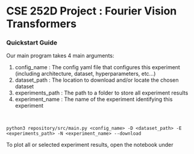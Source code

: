 # CSE 252D Project : Fourier Vision Transformers

### Quickstart Guide

Our main program takes 4 main arguments:
1. config_name : The config yaml file that configures this experiment (including architecture, dataset, hyperparameters, etc...)
2. dataset_path : The location to download and/or locate the chosen dataset
3. experiments_path : The path to a folder to store all experiment results
4. experiment_name : The name of the experiment identifying this experiment
<br>

    python3 repository/src/main.py <config_name> -D <dataset_path> -E <experiments_path> -N <experiment_name> --download

To plot all or selected experiment results, open the notebook under 